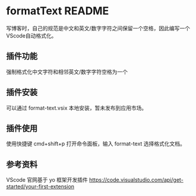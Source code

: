 # formatText README
写博客时，自己的规范是中文和英文/数字字符之间保留一个空格，因此编写一个VScode自动格式化。

## 插件功能
强制格式化中文字符和相邻英文/数字字符空格为一个

## 插件安装
可以通过 format-text.vsix 本地安装，暂未发布到应用市场。

## 插件使用
使用快捷键 cmd+shift+p 打开命令面板，输入 format-text 选择格式化文档。

## 参考资料
VScode 官网基于 yo 框架开发插件 https://code.visualstudio.com/api/get-started/your-first-extension
